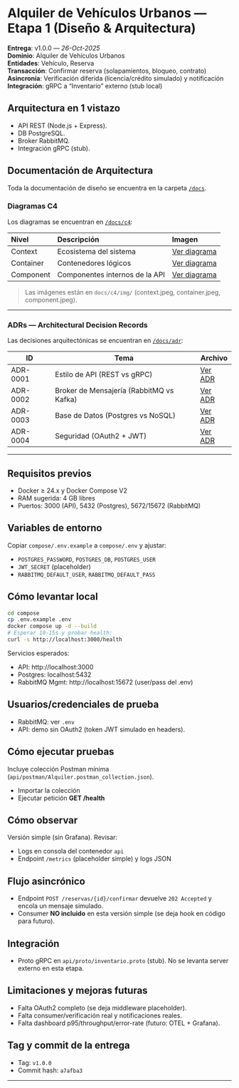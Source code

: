# Alquiler de Vehículos Urbanos — Etapa 1 (Diseño & Arquitectura)

**Entrega**: v1.0.0 — _26-Oct-2025_  
**Dominio**: Alquiler de Vehículos Urbanos  
**Entidades**: Vehículo, Reserva  
**Transacción**: Confirmar reserva (solapamientos, bloqueo, contrato)  
**Asincronía**: Verificación diferida (licencia/crédito simulado) y notificación  
**Integración**: gRPC a “Inventario” externo (stub local)

## Arquitectura en 1 vistazo
- API REST (Node.js + Express).
- DB PostgreSQL.
- Broker RabbitMQ.
- Integración gRPC (stub).

##  Documentación de Arquitectura

Toda la documentación de diseño se encuentra en la carpeta [`/docs`](docs/).

### Diagramas C4
Los diagramas se encuentran en [`/docs/c4`](docs/c4):

| Nivel | Descripción | Imagen |
|:------|:-------------|:--------|
| Context | Ecosistema del sistema | [Ver diagrama](docs/c4/01-context.md) |
| Container | Contenedores lógicos | [Ver diagrama](docs/c4/02-container.md) |
| Component | Componentes internos de la API | [Ver diagrama](docs/c4/03-component.md) |

> Las imágenes están en `docs/c4/img/` (context.jpeg, container.jpeg, component.jpeg).

---

### ADRs — Architectural Decision Records
Las decisiones arquitectónicas se encuentran en [`/docs/adr`](docs/adr):

| ID | Tema | Archivo |
|----|------|----------|
| ADR-0001 | Estilo de API (REST vs gRPC) | [Ver ADR](docs/adr/0001-api-style-rest-vs-grpc.md) |
| ADR-0002 | Broker de Mensajería (RabbitMQ vs Kafka) | [Ver ADR](docs/adr/0002-broker-rabbitmq-vs-kafka.md) |
| ADR-0003 | Base de Datos (Postgres vs NoSQL) | [Ver ADR](docs/adr/0003-db-postgres-vs-nosql.md) |
| ADR-0004 | Seguridad (OAuth2 + JWT) | [Ver ADR](docs/adr/0004-seguridad-oauth2-jwt.md) |

---
## Requisitos previos
- Docker ≥ 24.x y Docker Compose V2
- RAM sugerida: 4 GB libres
- Puertos: 3000 (API), 5432 (Postgres), 5672/15672 (RabbitMQ)

## Variables de entorno
Copiar `compose/.env.example` a `compose/.env` y ajustar:
- `POSTGRES_PASSWORD`, `POSTGRES_DB`, `POSTGRES_USER`
- `JWT_SECRET` (placeholder)
- `RABBITMQ_DEFAULT_USER`, `RABBITMQ_DEFAULT_PASS`

## Cómo levantar local
```bash
cd compose
cp .env.example .env
docker compose up -d --build
# Esperar 10-15s y probar health:
curl -s http://localhost:3000/health
```

Servicios esperados:
- API: http://localhost:3000
- Postgres: localhost:5432
- RabbitMQ Mgmt: http://localhost:15672 (user/pass del .env)

## Usuarios/credenciales de prueba
- RabbitMQ: ver `.env`
- API: demo sin OAuth2 (token JWT simulado en headers).

## Cómo ejecutar pruebas
Incluye colección Postman mínima (`api/postman/Alquiler.postman_collection.json`).
- Importar la colección
- Ejecutar petición **GET /health**

## Cómo observar
Versión simple (sin Grafana). Revisar:
- Logs en consola del contenedor `api`
- Endpoint `/metrics` (placeholder simple) y logs JSON


## Flujo asincrónico
- Endpoint `POST /reservas/{id}/confirmar` devuelve `202 Accepted` y encola un mensaje simulado.
- Consumer **NO incluido** en esta versión simple (se deja hook en código para futuro).

## Integración
- Proto gRPC en `api/proto/inventario.proto` (stub). No se levanta server externo en esta etapa.

## Limitaciones y mejoras futuras
- Falta OAuth2 completo (se deja middleware placeholder).
- Falta consumer/verificación real y notificaciones reales.
- Falta dashboard p95/throughput/error-rate (futuro: OTEL + Grafana).

## Tag y commit de la entrega
- Tag: `v1.0.0`
- Commit hash: `a7afba3`

---
